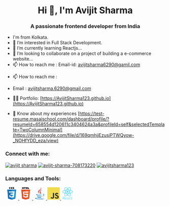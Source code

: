 <h1 align="center">Hi 👋, I'm Avijit Sharma</h1>
<h3 align="center">A passionate frontend developer from India</h3>

- I'm from Kolkata.
- 👀 I’m interested in Full Stack Development.
- 🌱 I’m currently learning Reactjs...
- 💞️ I’m looking to collaborate on a project of building a e-commerce website...
- 📫 How to reach me : Email-id: avijitsharma6290@gamil.com

<!---
AvijitSharma123/AvijitSharma123 is a ✨ special ✨ repository because its `README.md` (this file) appears on your GitHub profile.
You can click the Preview link to take a look at your changes.
--->




- 📫 How to reach me :
- Email : avijitsharma.6290@gmail.com
- 👨‍💻 Portfolio: [https://AvijitSharma123.github.io](https://AvijitSharma123.github.io)

- 📄 Know about my experiences [https://test-resume.masaischool.com/dashboard/profile/?resumeId=658554d120611c3404624a3a&profileId=self&selectedTemplate=TwoColumnMinimal](https://drive.google.com/file/d/169qmhjjEzusiPTWQyow-_NOHfYDD_eza/view)

<h3 align="left">Connect with me:</h3>
<p align="left">
<a href="https://codepen.io/avijit sharma" target="blank"><img align="center" src="https://raw.githubusercontent.com/rahuldkjain/github-profile-readme-generator/master/src/images/icons/Social/codepen.svg" alt="avijit sharma" height="30" width="40" /></a>
<a href="https://linkedin.com/in/avijit-sharma-708173220" target="blank"><img align="center" src="https://raw.githubusercontent.com/rahuldkjain/github-profile-readme-generator/master/src/images/icons/Social/linked-in-alt.svg" alt="avijit-sharma-708173220" height="30" width="40" /></a>
<a href="https://codesandbox.com/avijitsharma123" target="blank"><img align="center" src="https://raw.githubusercontent.com/rahuldkjain/github-profile-readme-generator/master/src/images/icons/Social/codesandbox.svg" alt="avijitsharma123" height="30" width="40" /></a>
</p>

<h3 align="left">Languages and Tools:</h3>
<p align="left"> <a href="https://www.w3schools.com/css/" target="_blank" rel="noreferrer"> <img src="https://raw.githubusercontent.com/devicons/devicon/master/icons/css3/css3-original-wordmark.svg" alt="css3" width="40" height="40"/> </a> <a href="https://www.w3.org/html/" target="_blank" rel="noreferrer"> <img src="https://raw.githubusercontent.com/devicons/devicon/master/icons/html5/html5-original-wordmark.svg" alt="html5" width="40" height="40"/> </a> <a href="https://www.java.com" target="_blank" rel="noreferrer"> <img src="https://raw.githubusercontent.com/devicons/devicon/master/icons/java/java-original.svg" alt="java" width="40" height="40"/> </a> <a href="https://developer.mozilla.org/en-US/docs/Web/JavaScript" target="_blank" rel="noreferrer"> <img src="https://raw.githubusercontent.com/devicons/devicon/master/icons/javascript/javascript-original.svg" alt="javascript" width="40" height="40"/> </a> <a href="https://reactjs.org/" target="_blank" rel="noreferrer"> <img src="https://raw.githubusercontent.com/devicons/devicon/master/icons/react/react-original-wordmark.svg" alt="react" width="40" height="40"/> </a> </p>
